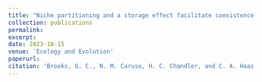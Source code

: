 ```yaml
---
title: "Niche partitioning and a storage effect facilitate coexistence in an amphibian community"
collection: publications
permalink: 
excerpt:
date: 2023-10-15
venue: 'Ecology and Evolution'
paperurl: 
citation: 'Brooks, G. C., N. M. Caruso, H. C. Chandler, and C. A. Haas. 2023. Niche partitioning and a storage effect facilitate coexistence in an amphibian community. <i>Ecology and Evolution</i>'
---
```

